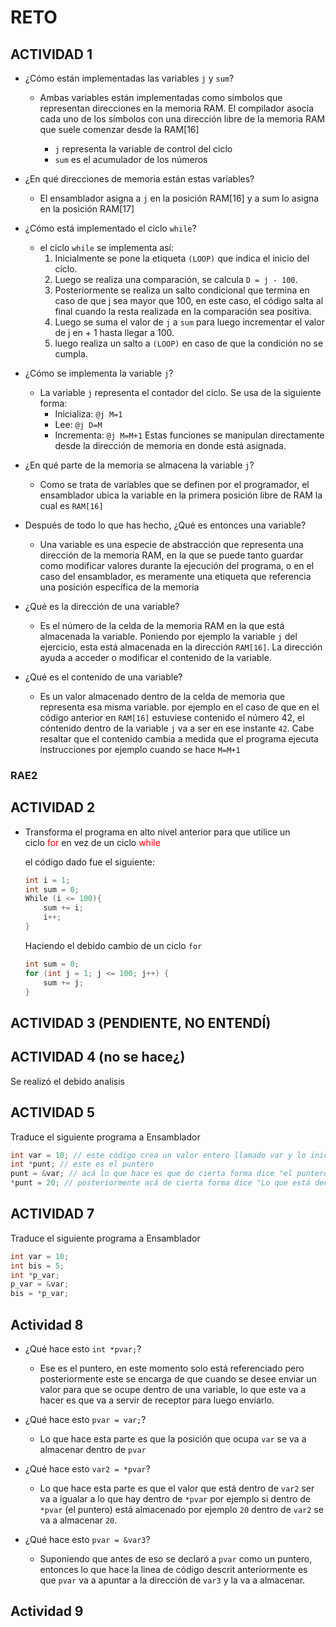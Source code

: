 # RETO

## ACTIVIDAD 1

- ¿Cómo están implementadas las variables `j` y `sum`?

    - Ambas variables están implementadas como símbolos que representan direcciones en la memoria RAM. El compilador asocia cada uno de los símbolos con una dirección libre de la memoria RAM que suele comenzar desde la RAM[16]

        - `j` representa la variable de control del ciclo
        - `sum` es el acumulador de los números
    
- ¿En qué direcciones de memoria están estas variables?

    - El ensamblador asigna a `j` en la posición RAM[16] y a sum lo asigna en la posición RAM[17]

- ¿Cómo está implementado el ciclo `while`?

    - el ciclo `while` se implementa así:
        1. Inicialmente se pone la etiqueta `(LOOP)` que indica el inicio del ciclo.
        2. Luego se realiza una comparación, se calcula `D = j - 100`.
        3. Posteriormente se realiza un salto condicional que termina en caso de que j sea mayor que 100, en este caso, el código salta al final cuando la resta realizada en la comparación sea positiva.
        4. Luego se suma el valor de `j` a `sum` para luego incrementar el valor de j en + 1 hasta llegar a 100.
        5. luego realiza un salto a `(LOOP)` en caso de que la condición no se cumpla.

- ¿Cómo se implementa la variable `j`?

    - La variable `j` representa el contador del ciclo. Se usa de la siguiente forma:
        - Inicializa: `@j M=1`
        - Lee: `@j D=M`
        - Incrementa: `@j M=M+1`
        Estas funciones se manipulan directamente desde la dirección de memoria en donde está asignada.

- ¿En qué parte de la memoria se almacena la variable `j`?

    - Como se trata de variables que se definen por el programador, el ensamblador ubica la variable en la primera posición libre de RAM la cual es `RAM[16]`

- Después de todo lo que has hecho, ¿Qué es entonces una variable?
    
    - Una variable es una especie de abstracción que representa una dirección de la memoria RAM, en la que se puede tanto guardar como modificar valores durante la ejecución del programa, o en el caso del ensamblador, es meramente una etiqueta que referencia una posición específica de la memoria

- ¿Qué es la dirección de una variable?

    - Es el número de la celda de la memoria RAM en la que está almacenada la variable. Poniendo por ejemplo la variable `j` del ejercicio, esta está almacenada en la dirección `RAM[16]`. La dirección ayuda a acceder o modificar el contenido de la variable.

- ¿Qué es el contenido de una variable?

    - Es un valor almacenado dentro de la celda de memoria que representa esa misma variable. por ejemplo en el caso de que en el código anterior en  `RAM[16]` estuviese contenido el número 42, el cóntenido dentro de la variable `j` va a ser en ese instante `42`. Cabe resaltar que el contenido cambia a medida que el programa ejecuta instrucciones por ejemplo cuando se hace `M=M+1`

### RAE2


## ACTIVIDAD 2


- Transforma el programa en alto nivel anterior para que utilice un ciclo <span style="color:red">for</span> en vez de un ciclo <span style="color:red">while</span>

    el código dado fue el siguiente:

    ```cpp
    int i = 1;
    int sum = 0;
    While (i <= 100){
        sum += i;
        i++;
    }
    ```

    Haciendo el debido cambio de un ciclo `for`

    ```cpp
    int sum = 0;
    for (int j = 1; j <= 100; j++) {
        sum += j;
    }
    ```

## ACTIVIDAD 3 (PENDIENTE, NO ENTENDÍ)

## ACTIVIDAD 4 (no se hace¿)

Se realizó el debido analisis

## ACTIVIDAD 5 

Traduce el siguiente programa a Ensamblador

```cpp
int var = 10; // este código crea un valor entero llamado var y lo inicializa con 10
int *punt; // este es el puntero
punt = &var; // acá lo que hace es que de cierta forma dice "el puntero mira en dirección a donde está la variable ..."
*punt = 20; // posteriormente acá de cierta forma dice "Lo que está dentro de la variable que está mirando el puntero va a ser igual a... "
```

## ACTIVIDAD 7

Traduce el siguiente programa a Ensamblador

```cpp
int var = 10;
int bis = 5;
int *p_var;
p_var = &var;
bis = *p_var;
```

## Actividad 8

- ¿Qué hace esto `int *pvar;`?

    - Ese es el puntero, en este momento solo está referenciado pero posteriormente este se encarga de que cuando se desee enviar un valor para que se ocupe dentro de una variable, lo que este va a hacer es que va a servir de receptor para luego enviarlo.

- ¿Qué hace esto `pvar = var;`?

    - Lo que hace esta parte es que la posición que ocupa `var` se va a almacenar dentro de `pvar`

- ¿Qué hace esto `var2 = *pvar`?

    - Lo que hace esta parte es que el valor que está dentro de `var2` ser va a igualar a lo que hay dentro de `*pvar` por ejemplo si dentro de `*pvar` (el puntero) está almacenado por ejemplo `20` dentro de `var2` se va a almacenar `20`.

- ¿Qué hace esto `pvar = &var3`?

    - Suponiendo que antes de eso se declaró a `pvar` como un puntero, entonces lo que hace la linea de código descrit anteriormente es que `pvar` va a apuntar a la dirección de `var3` y la va a almacenar.


## Actividad 9




